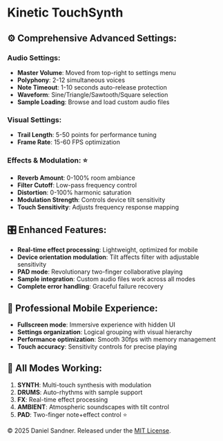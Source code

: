 # Kinetic TouchSynth


## **⚙️ Comprehensive Advanced Settings:**

### **Audio Settings:**
- **Master Volume**: Moved from top-right to settings menu  
- **Polyphony**: 2-12 simultaneous voices
- **Note Timeout**: 1-10 seconds auto-release protection
- **Waveform**: Sine/Triangle/Sawtooth/Square selection
- **Sample Loading**: Browse and load custom audio files

### **Visual Settings:** 
- **Trail Length**: 5-50 points for performance tuning
- **Frame Rate**: 15-60 FPS optimization

### **Effects & Modulation:** ⭐
- **Reverb Amount**: 0-100% room ambiance
- **Filter Cutoff**: Low-pass frequency control  
- **Distortion**: 0-100% harmonic saturation
- **Modulation Strength**: Controls device tilt sensitivity
- **Touch Sensitivity**: Adjusts frequency response mapping

## **🎛️ Enhanced Features:**
- **Real-time effect processing**: Lightweight, optimized for mobile
- **Device orientation modulation**: Tilt affects filter with adjustable sensitivity
- **PAD mode**: Revolutionary two-finger collaborative playing
- **Sample integration**: Custom audio files work across all modes
- **Complete error handling**: Graceful failure recovery

## **📱 Professional Mobile Experience:**
- **Fullscreen mode**: Immersive experience with hidden UI
- **Settings organization**: Logical grouping with visual hierarchy
- **Performance optimization**: Smooth 30fps with memory management
- **Touch accuracy**: Sensitivity controls for precise playing

## **🎵 All Modes Working:**
1. **SYNTH**: Multi-touch synthesis with modulation
2. **DRUMS**: Auto-rhythms with sample support  
3. **FX**: Real-time effect processing
4. **AMBIENT**: Atmospheric soundscapes with tilt control
5. **PAD**: Two-finger note+effect control ⭐

© 2025 Daniel Sandner. Released under the [MIT License](https://opensource.org/licenses/MIT).


